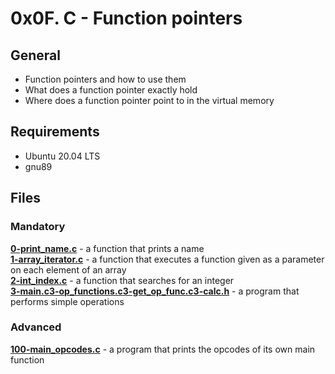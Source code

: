 # 0x0F. C - Function pointers
## General
- Function pointers and how to use them
- What does a function pointer exactly hold
- Where does a function pointer point to in the virtual memory
## Requirements
- Ubuntu 20.04 LTS
- gnu89
## Files
### Mandatory
**[0-print_name.c](0-print_name.c)** - a function that prints a name  
**[1-array_iterator.c](1-array_iterator.c)** -  a function that executes a function given as a parameter on each element of an array  
**[2-int_index.c](2-int_index.c)** -  a function that searches for an integer  
**[3-main.c](3-main.c)[3-op_functions.c](3-op_functions.c)[3-get_op_func.c](3-get_op_func.c)[3-calc.h](3-calc.h)** - a program that performs simple operations  
### Advanced
**[100-main_opcodes.c](100-main_opcodes.c)** - a program that prints the opcodes of its own main function  

